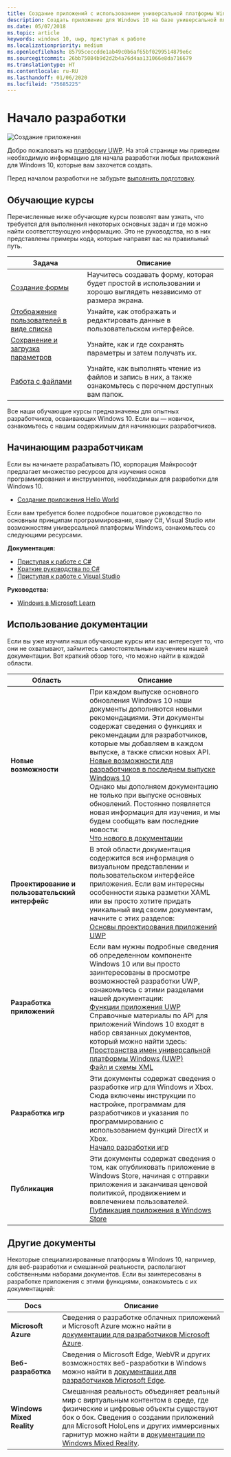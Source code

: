 ```yaml
---
title: Создание приложений с использованием универсальной платформы Windows
description: Создать приложение для Windows 10 на базе универсальной платформы Windows (UWP) проще, чем кажется.
ms.date: 05/07/2018
ms.topic: article
keywords: windows 10, uwp, приступая к работе
ms.localizationpriority: medium
ms.openlocfilehash: 85795ceccdde1ab49c0b6af65bf0299514879e6c
ms.sourcegitcommit: 26bb75084b9d2d2b4a76d4aa131066e8da716679
ms.translationtype: HT
ms.contentlocale: ru-RU
ms.lasthandoff: 01/06/2020
ms.locfileid: "75685225"
---
```

# <a name="start-coding"></a>Начало разработки

![Создание приложения](images/build-your-app.png)

Добро пожаловать на [платформу UWP](universal-application-platform-guide.md). На этой странице мы приведем необходимую информацию для начала разработки любых приложений для Windows 10, которые вам захочется создать.

Перед началом разработки не забудьте [выполнить подготовку](get-set-up.md).

## <a name="learning-tracks"></a>Обучающие курсы

Перечисленные ниже обучающие курсы позволят вам узнать, что требуется для выполнения некоторых основных задач и где можно найти соответствующую информацию. Это не руководства, но в них представлены примеры кода, которые направят вас на правильный путь.

| Задача | Описание |
| --- | --- |
| [Создание формы](construct-form-learning-track.md) | Научитесь создавать форму, которая будет простой в использовании и хорошо выглядеть независимо от размера экрана. |
| [Отображение пользователей в виде списка](display-customers-in-list-learning-track.md) | Узнайте, как отображать и редактировать данные в пользовательском интерфейсе. |
| [Сохранение и загрузка параметров](settings-learning-track.md) | Узнайте, как и где сохранять параметры и затем получать их. |
| [Работа с файлами](fileio-learning-track.md) | Узнайте, как выполнять чтение из файлов и запись в них, а также ознакомьтесь с перечнем доступных вам папок. |

Все наши обучающие курсы предназначены для опытных разработчиков, осваивающих Windows 10. Если вы — новичок, ознакомьтесь с нашим содержимым для начинающих разработчиков.

## <a name="for-new-developers"></a>Начинающим разработчикам

Если вы начинаете разрабатывать ПО, корпорация Майкрософт предлагает множество ресурсов для изучения основ программирования и инструментов, необходимых для разработки для Windows 10.

* [Создание приложения Hello World](your-first-app.md)

Если вам требуется более подробное пошаговое руководство по основным принципам программирования, языку C#, Visual Studio или возможностям универсальной платформы Windows, ознакомьтесь со следующими ресурсами.

**Документация:**

* [Приступая к работе с C#](https://docs.microsoft.com/dotnet/csharp/getting-started/)
* [Краткие руководства по C#](https://docs.microsoft.com/dotnet/csharp/quick-starts/)
* [Приступая к работе с Visual Studio](https://docs.microsoft.com/visualstudio/ide/)

**Руководства:**

* [Windows в Microsoft Learn](https://docs.microsoft.com/learn/browse/?products=windows&resource_type=module)

## <a name="using-the-docs"></a>Использование документации

Если вы уже изучили наши обучающие курсы или вас интересует то, что они не охватывают, займитесь самостоятельным изучением нашей документации. Вот краткий обзор того, что можно найти в каждой области.

| Область | Описание |
| --- | --- |
| **Новые возможности** | При каждом выпуске основного обновления Windows 10 наши документы дополняются новыми рекомендациями. Эти документы содержат сведения о функциях и рекомендации для разработчиков, которые мы добавляем в каждом выпуске, а также списки новых API. </br>   [Новые возможности для разработчиков в последнем выпуске Windows 10](../whats-new/windows-10-version-latest.md) </br> Однако мы дополняем документацию не только при выпуске основных обновлений. Постоянно появляется новая информация для изучения, и мы будем сообщать вам последние новости: </br>   [Что нового в документации](../whats-new/windows-docs-latest.md) |
| **Проектирование и пользовательский интерфейс** | В этой области документация содержится вся информация о визуальном представлении и пользовательском интерфейсе приложения. Если вам интересны особенности языка разметки XAML или вы просто хотите придать уникальный вид своим документам, начните с этих разделов: </br>   [Основы проектирования приложений UWP](../design/basics/index.md) |
| **Разработка приложений** | Если вам нужны подробные сведения об определенном компоненте Windows 10 или вы просто заинтересованы в просмотре возможностей разработки UWP, ознакомьтесь с этими разделами нашей документации: </br>   [Функции приложения UWP](../develop/index.md) </br> Справочные материалы по API для приложений Windows 10 входят в набор связанных документов, который можно найти здесь: </br>   [Пространства имен универсальной платформы Windows (UWP)](https://docs.microsoft.com/uwp/api/) </br>   [Файл и схемы XML](https://docs.microsoft.com/uwp/schemas/) |
| **Разработка игр** | Эти документы содержат сведения о разработке игр для Windows и Xbox. Сюда включены инструкции по настройке, программам для разработчиков и указания по программированию с использованием функций DirectX и Xbox. </br>   [Начало разработки игр](../gaming/getting-started.md) |
| **Публикация** | Эти документы содержат сведения о том, как опубликовать приложение в Windows Store, начиная с отправки приложения и заканчивая ценовой политикой, продвижением и вовлечением пользователей. </br>   [Публикация приложения в Windows Store](../publish/index.md) |

## <a name="other-docs"></a>Другие документы

Некоторые специализированные платформы в Windows 10, например, для веб-разработки и смешанной реальности, располагают собственными наборами документов. Если вы заинтересованы в разработке приложения с этими функциями, ознакомьтесь с их документацией:

| Docs | Описание |
| --- | --- |
| **Microsoft Azure** | Сведения о разработке облачных приложений и Microsoft Azure можно найти в [документации для разработчиков Microsoft Azure](https://docs.microsoft.com/azure/). |
| **Веб-разработка** | Сведения о Microsoft Edge, WebVR и других возможностях веб-разработки в Windows можно найти в [документации для разработчиков Microsoft Edge](https://docs.microsoft.com/microsoft-edge/). |
| **Windows Mixed Reality** | Смешанная реальность объединяет реальный мир с виртуальным контентом в среде, где физические и цифровые объекты существуют бок о бок. Сведения о создании приложений для Microsoft HoloLens и других иммерсивных гарнитур можно найти в [документации по Windows Mixed Reality](https://docs.microsoft.com/windows/mixed-reality/).|
